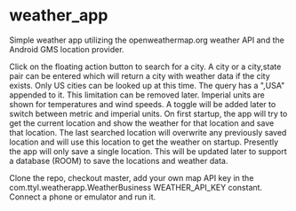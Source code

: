 # weather_app
Simple weather app utilizing the openweathermap.org weather API and the Android GMS location provider. 

Click on the floating action button to search for a city. A city or a city,state pair can be entered which will return a city with weather data if the city exists. Only US cities can be looked up at this time. The query has a ",USA" appended to it. This limitation can be removed later. Imperial units are shown for temperatures and wind speeds. A toggle will be added later to switch between metric and imperial units. On first startup, the app will try to get the current location and show the weather for that location and save that location. The last searched location will overwrite any previously saved location and will use this location to get the weather on startup. Presently the app will only save a single location. This will be updated later to support a database (ROOM) to save the locations and weather data. 

Clone the repo, checkout master, add your own map API key in the com.ttyl.weatherapp.WeatherBusiness WEATHER_API_KEY constant. Connect a phone or emulator and run it. 




